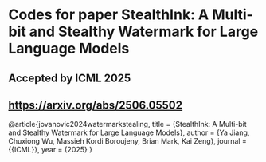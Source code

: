 # Codes for paper StealthInk: A Multi-bit and Stealthy Watermark for Large Language Models

## Accepted by ICML 2025

## https://arxiv.org/abs/2506.05502

@article{jovanovic2024watermarkstealing,
  title = {StealthInk: A Multi-bit and Stealthy Watermark for Large Language Models},
  author = {Ya Jiang, Chuxiong Wu, Massieh Kordi Boroujeny, Brian Mark, Kai Zeng},
  journal = {{ICML}},
  year = {2025}
}
